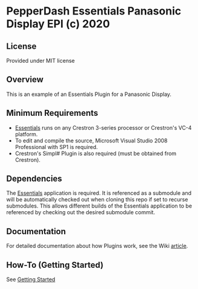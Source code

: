 
# PepperDash Essentials Panasonic Display EPI (c) 2020

## License
Provided under MIT license

## Overview
This is an example of an Essentials Plugin for a Panasonic Display.

## Minimum Requirements
- [Essentials](https://github.com/PepperDash/Essentials) runs on any Crestron 3-series processor or Crestron's VC-4 platform.
- To edit and compile the source, Microsoft Visual Studio 2008 Professional with SP1 is required.
- Crestron's Simpl# Plugin is also required (must be obtained from Crestron).

## Dependencies

The [Essentials](https://github.com/PepperDash/Essentials) application is required.  It is referenced as a submodule and will be automatically checked out when cloning this repo if set to recurse submodules.  This allows different builds of the Essentials application to be referenced by checking out the desired submodule commit.

 ## Documentation
 For detailed documentation about how Plugins work, see the Wiki [article](https://github.com/PepperDash/Essentials/wiki/Plugins).

## How-To (Getting Started)

See [Getting Started](https://github.com/PepperDash/Essentials/wiki/Get-started#how-to-get-started)


